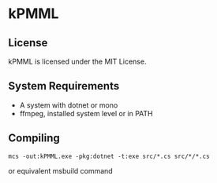 
# kPMML

## License 
kPMML is licensed under the MIT License.

## System Requirements
* A system with dotnet or mono
* ffmpeg, installed system level or in PATH

## Compiling 
```
mcs -out:kPMML.exe -pkg:dotnet -t:exe src/*.cs src/*/*.cs
```
or equivalent msbuild command
